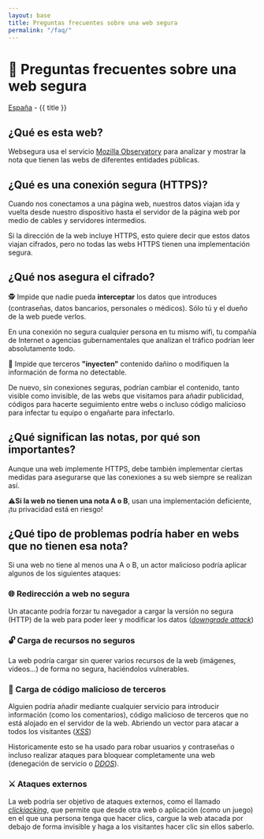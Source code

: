 ```yaml
---
layout: base
title: Preguntas frecuentes sobre una web segura
permalink: "/faq/"
---
```

# 📌 Preguntas frecuentes sobre una web segura

[España](/) - {{ title }}

## ¿Qué es esta web?

Websegura usa el servicio [Mozilla Observatory](https://observatory.mozilla.org/) para analizar y mostrar la nota que tienen las webs de diferentes entidades públicas.

## ¿Qué es una conexión segura (HTTPS)?
Cuando nos conectamos a una página web, nuestros datos viajan ida y vuelta desde nuestro dispositivo hasta el servidor de la página web por medio de cables y servidores intermedios.

Si la dirección de la web incluye HTTPS, esto quiere decir que estos datos viajan cifrados, pero no todas las webs HTTPS tienen una implementación segura.

## ¿Qué nos asegura el cifrado?

🕵 Impide que nadie pueda **interceptar** los datos que introduces (contraseñas, datos bancarios, personales o médicos). Sólo tú y el dueño de la web puede verlos.

En una conexión no segura cualquier persona en tu mismo wifi, tu compañía de Internet o agencias gubernamentales que analizan el tráfico podrían leer absolutamente todo.

💉 Impide que terceros **"inyecten"** contenido dañino o modifiquen la información de forma no detectable.

De nuevo, sin conexiones seguras, podrían cambiar el contenido, tanto visible como invisible, de las webs que visitamos para añadir publicidad, códigos para hacerte seguimiento entre webs o incluso código malicioso para infectar tu equipo o engañarte para infectarlo.

## ¿Qué significan las notas, por qué son importantes?

Aunque una web implemente HTTPS, debe también implementar ciertas medidas para asegurarse que las conexiones a su web siempre se realizan así.

⚠**Si la web no tienen una nota A o B**, usan una implementación deficiente, ¡tu privacidad está en riesgo!

## ¿Qué tipo de problemas podría haber en webs que no tienen esa nota?

Si una web no tiene al menos una A o B, un actor malicioso podría aplicar algunos de los siguientes ataques:

### 🌐 Redirección a web no segura

Un atacante podría forzar tu navegador a cargar la versión no segura (HTTP) de la web para poder leer y modificar los datos ([_downgrade attack_](https://en.wikipedia.org/wiki/Downgrade_attack))

### 🔓 Carga de recursos no seguros

La web podría cargar sin querer varios recursos de la web (imágenes, vídeos...) de forma no segura, haciéndolos vulnerables.

### 👿 Carga de código malicioso de terceros

Alguien podría añadir mediante cualquier servicio para introducir información (como los comentarios), código malicioso de terceros que no está alojado en el servidor de la web. Abriendo un vector para atacar a todos los visitantes ([_XSS_](https://es.wikipedia.org/wiki/Cross-site_scripting))

Historicamente esto se ha usado para robar usuarios y contraseñas o incluso realizar ataques para bloquear completamente una web (denegación de servicio o [_DDOS_](https://es.wikipedia.org/wiki/Ataque_de_denegaci%C3%B3n_de_servicio)).

### ⚔ Ataques externos

La web podría ser objetivo de ataques externos, como el llamado [_clickjacking_](https://es.wikipedia.org/wiki/Clickjacking), que permite que desde otra web o aplicación (como un juego) en el que una persona tenga que hacer clics, cargue la web atacada por debajo de forma invisible y haga a los visitantes hacer clic sin ellos saberlo.
